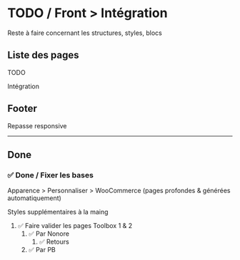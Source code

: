 # TODO / Front > Intégration

Reste à faire concernant les structures, styles, blocs

## Liste des pages

TODO

Intégration

## Footer

Repasse responsive

---

## Done

### ✅ Done / Fixer les bases

Apparence > Personnaliser > WooCommerce (pages profondes & générées automatiquement)

Styles supplémentaires à la maing

1. ✅ Faire valider les pages Toolbox 1 & 2
    1. ✅ Par Nonore
       1. ✅ Retours
    2. ✅ Par PB
